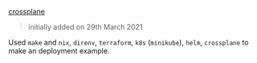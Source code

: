 [crossplane](../crossplane)
> initially added on 29th March 2021

Used `make` and `nix`, `direnv`, `terraform`, `k8s` (`minikube`), `helm`, `crossplane` to make an deployment example.
